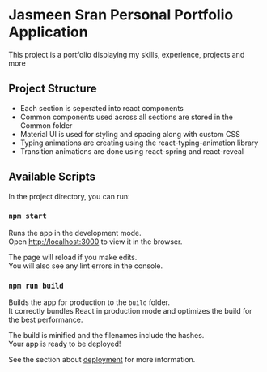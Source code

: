 # Jasmeen Sran Personal Portfolio Application

This project is a portfolio displaying my skills, experience, projects and more

## Project Structure
- Each section is seperated into react components
- Common components used across all sections are stored in the Common folder
- Material UI is used for styling and spacing along with custom CSS
- Typing animations are creating using the react-typing-animation library
- Transition animations are done using react-spring and react-reveal

## Available Scripts

In the project directory, you can run:

### `npm start`

Runs the app in the development mode.\
Open [http://localhost:3000](http://localhost:3000) to view it in the browser.

The page will reload if you make edits.\
You will also see any lint errors in the console.

### `npm run build`

Builds the app for production to the `build` folder.\
It correctly bundles React in production mode and optimizes the build for the best performance.

The build is minified and the filenames include the hashes.\
Your app is ready to be deployed!

See the section about [deployment](https://facebook.github.io/create-react-app/docs/deployment) for more information.

